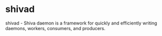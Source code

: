# shivad
shivad - Shiva daemon is a framework for quickly and efficiently writing daemons, workers, consumers, and producers.
